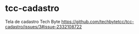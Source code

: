 # tcc-cadastro
Tela de cadastro Tech Byte
https://github.com/techbytetcc/tcc-cadastro/issues/3#issue-2332108722
